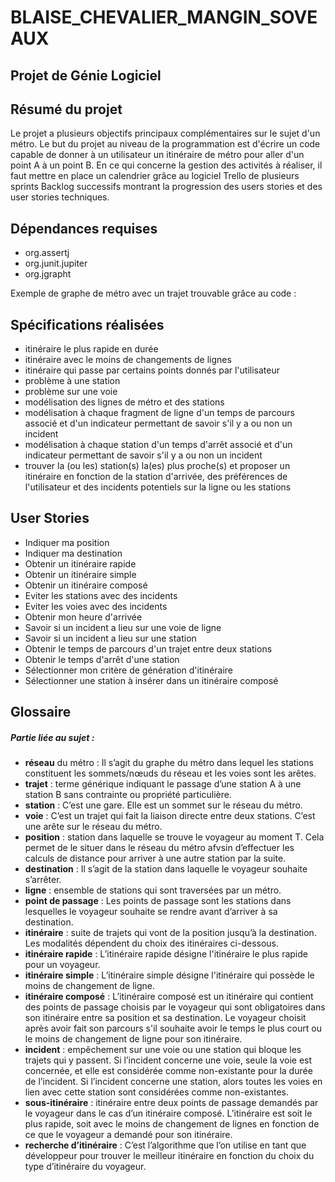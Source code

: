 # BLAISE_CHEVALIER_MANGIN_SOVEAUX

## Projet de Génie Logiciel 

## Résumé du projet 

Le projet a plusieurs objectifs principaux complémentaires sur le sujet d'un métro.
Le but du projet au niveau de la programmation est d'écrire un code capable de donner à un utilisateur un itinéraire de métro pour aller d'un point A à un point B.
En ce qui concerne la gestion des activités à réaliser, il faut mettre en place un calendrier grâce au logiciel Trello de plusieurs sprints Backlog successifs montrant la progression des users stories et des user stories techniques.

## Dépendances requises 
- org.assertj
- org.junit.jupiter
- org.jgrapht

Exemple de graphe de métro avec un trajet trouvable grâce au code :


## Spécifications réalisées 
- itinéraire le plus rapide en durée
- itinéraire avec le moins de changements de lignes
- itinéraire qui passe par certains points donnés par l'utilisateur
- problème à une station
- problème sur une voie
- modélisation des lignes de métro et des stations
- modélisation à chaque fragment de ligne d'un temps de parcours associé et d'un indicateur permettant de savoir s'il y a ou non un incident
- modélisation à chaque station d'un temps d'arrêt associé et d'un indicateur permettant de savoir s'il y a ou non un incident
- trouver la (ou les) station(s) la(es) plus proche(s) et proposer un itinéraire en fonction de la station d'arrivée, des préférences de l'utilisateur et des incidents potentiels sur la ligne ou les stations

## User Stories 

- Indiquer ma position
- Indiquer ma destination
- Obtenir un itinéraire rapide
- Obtenir un itinéraire simple
- Obtenir un itinéraire composé
- Eviter les stations avec des incidents
- Eviter les voies avec des incidents
- Obtenir mon heure d'arrivée
- Savoir si un incident a lieu sur une voie de ligne
- Savoir si un incident a lieu sur une station
- Obtenir le temps de parcours d'un trajet entre deux stations
- Obtenir le temps d'arrêt d'une station
- Sélectionner mon critère de génération d'itinéraire
- Sélectionner une station à insérer dans un itinéraire composé

## Glossaire
##### Partie liée au sujet :
- **réseau** du métro : Il s’agit du graphe du métro dans lequel les stations constituent les sommets/nœuds du réseau et les voies sont les arêtes.
- **trajet** : terme générique indiquant le passage d’une station A à une station B sans contrainte ou propriété particulière.
- **station** : C’est une gare. Elle est un sommet sur le réseau du métro.
- **voie** : C’est un trajet qui fait la liaison directe entre deux stations. C’est une arête sur le réseau du métro.
- **position** : station dans laquelle se trouve le voyageur au moment T. Cela permet de le situer dans le réseau du métro afvsin d’effectuer les calculs de distance pour arriver à une autre station par la suite.
- **destination** : Il s’agit de la station dans laquelle le voyageur souhaite s’arrêter.
- **ligne** : ensemble de stations qui sont traversées par un métro.
- **point de passage** : Les points de passage sont les stations dans lesquelles le voyageur souhaite se rendre avant d’arriver à sa destination.
- **itinéraire** : suite de trajets qui vont de la position jusqu’à la destination. Les modalités dépendent du choix des itinéraires ci-dessous.
- **itinéraire rapide** : L’itinéraire rapide désigne l'itinéraire le plus rapide pour un voyageur.
- **itinéraire simple** : L’itinéraire simple désigne l'itinéraire qui possède le moins de changement de ligne.
- **itinéraire composé** : L’itinéraire composé est un itinéraire qui contient des points de passage choisis par le voyageur qui sont obligatoires dans son itinéraire entre sa position et sa destination. Le voyageur choisit après avoir fait son parcours s'il souhaite avoir le temps le plus court ou le moins de changement de ligne pour son itinéraire.
- **incident** : empêchement sur une voie ou une station qui bloque les trajets qui y passent. Si l’incident concerne une voie, seule la voie est concernée, et elle est considérée comme non-existante pour la durée de l’incident. Si l’incident concerne une station, alors toutes les voies en lien avec cette station sont considérées comme non-existantes.
- **sous-itinéraire** : itinéraire entre deux points de passage demandés par le voyageur dans le cas d’un itinéraire composé. L’itinéraire est soit le plus rapide, soit avec le moins de changement de lignes en fonction de ce que le voyageur a demandé pour son itinéraire.
- **recherche d’itinéraire** : C’est l’algorithme que l’on utilise en tant que développeur pour trouver le meilleur itinéraire en fonction du choix du type d’itinéraire du voyageur.





